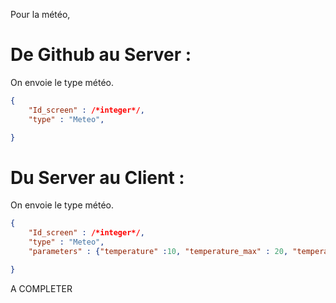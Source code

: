 Pour la météo, 
# De Github au Server : 
On envoie le type météo.
```json
{
    "Id_screen" : /*integer*/,
	"type" : "Meteo",

}
```
# Du Server au Client : 
On envoie le type météo.
```json
{
    "Id_screen" : /*integer*/,
	"type" : "Meteo",
    "parameters" : {"temperature" :10, "temperature_max" : 20, "temperature_min" : 0 , "location" : "Paris", "humidity" : 4}

}
```
A COMPLETER
